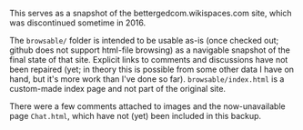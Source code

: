 This serves as a snapshot of the bettergedcom.wikispaces.com site, which was discontinued sometime in 2016.

The `browsable/` folder is intended to be usable as-is (once checked out; github does not support html-file browsing) as a navigable snapshot of the final state of that site.
Explicit links to comments and discussions have not been repaired (yet; in theory this is possible from some other data I have on hand, but it's more work than I've done so far).
`browsable/index.html` is a custom-made index page and not part of the original site.

There were a few comments attached to images and the now-unavailable page `Chat.html`, which have not (yet) been included in this backup.
